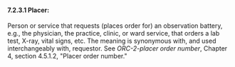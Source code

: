 #### 7.2.3.1 Placer:

Person or service that requests (places order for) an observation battery, e.g., the physician, the practice, clinic, or ward service, that orders a lab test, X-ray, vital signs, etc. The meaning is synonymous with, and used interchangeably with, requestor. See _ORC-2-placer order number_, Chapter 4, section 4.5.1.2, "Placer order number."
